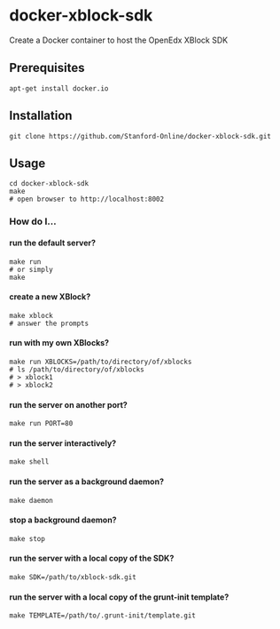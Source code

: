 # docker-xblock-sdk
Create a Docker container to host the OpenEdx XBlock SDK

## Prerequisites
```shell
apt-get install docker.io
```

## Installation
```shell
git clone https://github.com/Stanford-Online/docker-xblock-sdk.git
```

## Usage
```shell
cd docker-xblock-sdk
make
# open browser to http://localhost:8002
```

### How do I...

#### run the default server?
```shell
make run
# or simply
make
```

#### create a new XBlock?
```shell
make xblock
# answer the prompts
```

#### run with my own XBlocks?
```shell
make run XBLOCKS=/path/to/directory/of/xblocks
# ls /path/to/directory/of/xblocks
# > xblock1
# > xblock2
```

#### run the server on another port?
```shell
make run PORT=80
```

#### run the server interactively?
```shell
make shell
```

#### run the server as a background daemon?
```shell
make daemon
```

#### stop a background daemon?
```shell
make stop
```

#### run the server with a local copy of the SDK?
```shell
make SDK=/path/to/xblock-sdk.git
```

#### run the server with a local copy of the grunt-init template?
```shell
make TEMPLATE=/path/to/.grunt-init/template.git
```
